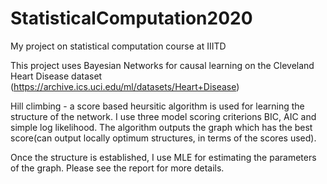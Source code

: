 # StatisticalComputation2020
My project on statistical computation course at IIITD

This project uses Bayesian Networks for causal learning on the Cleveland Heart Disease dataset (https://archive.ics.uci.edu/ml/datasets/Heart+Disease)

Hill climbing - a score based heursitic algorithm is used for learning the structure of the network. I use three model scoring criterions BIC, AIC and simple log likelihood. The algorithm outputs the graph which has the best score(can output locally optimum structures, in terms of the scores used).

Once the structure is established, I use MLE for estimating the parameters of the graph. Please see the report for more details.


